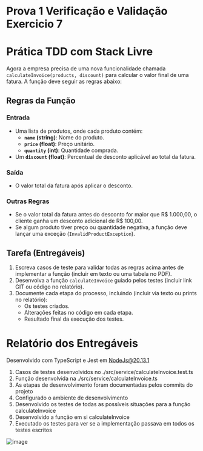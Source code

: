 # Prova 1 Verificação e Validação Exercicio 7 

# Prática TDD com Stack Livre

Agora a empresa precisa de uma nova funcionalidade chamada `calculateInvoice(products, discount)` para calcular o valor final de uma fatura. A função deve seguir as regras abaixo:

## Regras da Função

### Entrada
- Uma lista de produtos, onde cada produto contém:
  - **`name` (string)**: Nome do produto.
  - **`price` (float)**: Preço unitário.
  - **`quantity` (int)**: Quantidade comprada.
- Um **`discount` (float)**: Percentual de desconto aplicável ao total da fatura.

### Saída
- O valor total da fatura após aplicar o desconto.

### Outras Regras
- Se o valor total da fatura antes do desconto for maior que R$ 1.000,00, o cliente ganha um desconto adicional de R$ 100,00.
- Se algum produto tiver preço ou quantidade negativa, a função deve lançar uma exceção (`InvalidProductException`).

## Tarefa (Entregáveis)

1. Escreva casos de teste para validar todas as regras acima antes de implementar a função (incluir em texto ou uma tabela no PDF).
2. Desenvolva a função `calculateInvoice` guiado pelos testes (incluir link GIT ou código no relatório).
3. Documente cada etapa do processo, incluindo (incluir via texto ou prints no relatório):
   - Os testes criados.
   - Alterações feitas no código em cada etapa.
   - Resultado final da execução dos testes.

# Relatório dos Entregáveis
Desenvolvido com TypeScript e Jest em NodeJs@20.13.1

1. Casos de testes desenvolvidos no ./src/service/calculateInvoice.test.ts
2. Função desenvolvida na ./src/service/calculateInvoice.ts
3. As etapas de desenvolvimento foram documentadas pelos commits do projeto
  1. Configurado o ambiente de desenvolvimento
  2. Desenvolvido os testes de todas as possíveis situações para a função calculateInvoice
  3. Desenvolvido a função em si calculateInvoice 
  4. Executado os testes para ver se a implementação passava em todos os testes escritos

![image](https://github.com/user-attachments/assets/f4dd74d7-f8e5-44cc-912b-38aaaac5deae)
